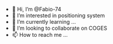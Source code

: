 - 👋 Hi, I’m @Fabio-74
- 👀 I’m interested in positioning system
- 🌱 I’m currently learning ...
- 💞️ I’m looking to collaborate on COGES
- 📫 How to reach me ...

<!---
Fabio-74/Fabio-74 is a ✨ special ✨ repository because its `README.md` (this file) appears on your GitHub profile.
You can click the Preview link to take a look at your changes.
--->
